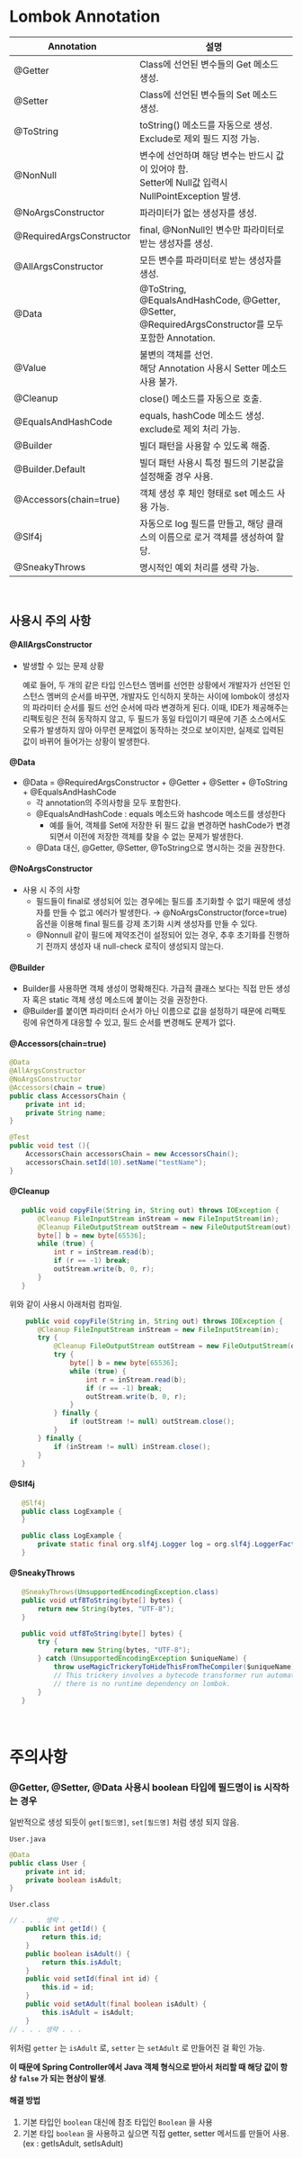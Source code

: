 # Lombok Annotation

| Annotation               | 설명                                                         |
| ------------------------ | ------------------------------------------------------------ |
| @Getter                  | Class에 선언된 변수들의 Get 메소드 생성.                     |
| @Setter                  | Class에 선언된 변수들의 Set 메소드 생성.                     |
| @ToString                | toString() 메소드를 자동으로 생성.<br>Exclude로 제외 필드 지정 가능. |
| @NonNull                 | 변수에 선언하며 해당 변수는 반드시 값이 있어야 함.<br>Setter에 Null값 입력시 NullPointException 발생. |
| @NoArgsConstructor       | 파라미터가 없는 생성자를 생성.                               |
| @RequiredArgsConstructor | final, @NonNull인 변수만 파라미터로 받는 생성자를 생성.      |
| @AllArgsConstructor      | 모든 변수를 파라미터로 받는 생성자를 생성.                   |
| @Data | @ToString, @EqualsAndHashCode, @Getter, @Setter, @RequiredArgsConstructor를 모두 포함한 Annotation. |
| @Value | 불변의 객체를 선언.<br>해당 Annotation 사용시 Setter 메소드 사용 불가. |
| @Cleanup | close() 메소드를 자동으로 호출. |
| @EqualsAndHashCode | equals, hashCode 메소드 생성.<br>exclude로 제외 처리 가능. |
| @Builder | 빌더 패턴을 사용할 수 있도록 해줌. |
| @Builder.Default | 빌더 패턴 사용시 특정 필드의 기본값을 설정해줄 경우 사용. |
| @Accessors(chain=true) | 객체 생성 후 체인 형태로 set 메소드 사용 가능. |
| @Slf4j | 자동으로 log 필드를 만들고, 해당 클래스의 이름으로 로거 객체를 생성하여 할당. |
| @SneakyThrows | 명시적인 예외 처리를 생략 가능. |

<br>

## 사용시 주의 사항

#### @AllArgsConstructor

* 발생할 수 있는 문제 상황

  예로 들어, 두 개의 같은 타입 인스턴스 멤버를 선언한 상황에서 개발자가 선언된 인스턴스 멤버의 순서를 바꾸면, 개발자도 인식하지 못하는 사이에 lombok이 생성자의 파라미터 순서를 필드 선언 순서에 따라 변경하게 된다. 이때, IDE가 제공해주는 리팩토링은 전혀 동작하지 않고, 두 필드가 동일 타입이기 때문에 기존 소스에서도 오류가 발생하지 않아 아무런 문제없이 동작하는 것으로 보이지만, 실제로 입력된 값이 바뀌어 들어가는 상황이 발생한다.

#### @Data

- @Data = @RequiredArgsConstructor + @Getter + @Setter + @ToString + @EqualsAndHashCode
  - 각 annotation의 주의사항을 모두 포함한다.
  - @EqualsAndHashCode : equals 메소드와 hashcode 메소드를 생성한다
    - 예를 들어, 객체를 Set에 저장한 뒤 필드 값을 변경하면 hashCode가 변경되면서 이전에 저장한 객체를 찾을 수 없는 문제가 발생한다.
  - @Data 대신, @Getter, @Setter, @ToString으로 명시하는 것을 권장한다.

#### @NoArgsConstructor

- 사용 시 주의 사항
  - 필드들이 final로 생성되어 있는 경우에는 필드를 초기화할 수 없기 때문에 생성자를 만들 수 없고 에러가 발생한다. → @NoArgsConstructor(force=true) 옵션을 이용해 final 필드를 강제 초기화 시켜 생성자를 만들 수 있다.
  - @Nonnull 같이 필드에 제약조건이 설정되어 있는 경우, 추후 초기화를 진행하기 전까지 생성자 내 null-check 로직이 생성되지 않는다.

#### @Builder

- Builder를 사용하면 객체 생성이 명확해진다. 가급적 클래스 보다는 직접 만든 생성자 혹은 static 객체 생성 메소드에 붙이는 것을 권장한다.
- @Builder를 붙이면 파라미터 순서가 아닌 이름으로 값을 설정하기 때문에 리팩토링에 유연하게 대응할 수 있고, 필드 순서를 변경해도 문제가 없다.

#### @Accessors(chain=true)

```java
@Data
@AllArgsConstructor
@NoArgsConstructor
@Accessors(chain = true)
public class AccessorsChain {
    private int id;
    private String name;
}
```

```java
@Test
public void test (){
    AccessorsChain accessorsChain = new AccessorsChain();
    accessorsChain.setId(10).setName("testName");
}
```

#### @Cleanup

```java
   public void copyFile(String in, String out) throws IOException {
       @Cleanup FileInputStream inStream = new FileInputStream(in);
       @Cleanup FileOutputStream outStream = new FileOutputStream(out);
       byte[] b = new byte[65536];
       while (true) {
           int r = inStream.read(b);
           if (r == -1) break;
           outStream.write(b, 0, r);
       }
   }
```
위와 같이 사용시 아래처럼 컴파일.
```java
	public void copyFile(String in, String out) throws IOException {
       @Cleanup FileInputStream inStream = new FileInputStream(in);
       try {
           @Cleanup FileOutputStream outStream = new FileOutputStream(out);
           try {
               byte[] b = new byte[65536];
               while (true) {
                   int r = inStream.read(b);
                   if (r == -1) break;
                   outStream.write(b, 0, r);
               }
           } finally {
               if (outStream != null) outStream.close();
           }
       } finally {
           if (inStream != null) inStream.close();
       }
   }
```

#### @Slf4j

```java
   @Slf4j
   public class LogExample {
   }
```
```java
   public class LogExample {
       private static final org.slf4j.Logger log = org.slf4j.LoggerFactory.getLogger(LogExample.class);
   }
```

#### @SneakyThrows

```java
   @SneakyThrows(UnsupportedEncodingException.class)
   public void utf8ToString(byte[] bytes) {
       return new String(bytes, "UTF-8");
   }
```

```java
   public void utf8ToString(byte[] bytes) {
       try {
           return new String(bytes, "UTF-8");
       } catch (UnsupportedEncodingException $uniqueName) {
           throw useMagicTrickeryToHideThisFromTheCompiler($uniqueName);
           // This trickery involves a bytecode transformer run automatically during the final stages of compilation;
           // there is no runtime dependency on lombok.
       }
   }
```

</br>

# 주의사항

### @Getter, @Setter, @Data 사용시 boolean 타입에 필드명이 is 시작하는 경우

일반적으로 생성 되듯이 `get[필드명]`, `set[필드명]` 처럼 생성 되지 않음.

`User.java`

```java
@Data
public class User {
    private int id;
    private boolean isAdult;
}
```

`User.class`

```java
// . . . 생략 . . .
	public int getId() {
        return this.id;
    }
    public boolean isAdult() {
        return this.isAdult;
    }
    public void setId(final int id) {
        this.id = id;
    }
    public void setAdult(final boolean isAdult) {
        this.isAdult = isAdult;
    }
// . . . 생략 . . .
```

위처럼 `getter` 는 `isAdult` 로, `setter` 는 `setAdult` 로 만들어진 걸 확인 가능. 

**이 때문에 Spring Controller에서 Java 객체 형식으로 받아서 처리할 때 해당 값이 항상 `false` 가 되는 현상이 발생**.

#### 해결 방법

1.  기본 타입인 `boolean` 대신에 참조 타입인 `Boolean` 을 사용
2.  기본 타입 `boolean` 을 사용하고 싶으면  직접 getter, setter 메서드를 만들어 사용. (ex : getIsAdult, setIsAdult)
